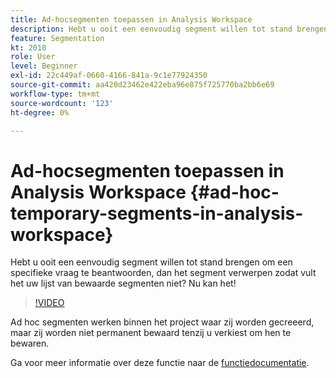 ```yaml
---
title: Ad-hocsegmenten toepassen in Analysis Workspace
description: Hebt u ooit een eenvoudig segment willen tot stand brengen om een specifieke vraag te beantwoorden, dan het segment verwerpen zodat vult het uw lijst van bewaarde segmenten niet? Nu kan het!
feature: Segmentation
kt: 2010
role: User
level: Beginner
exl-id: 22c449af-0660-4166-841a-9c1e77924350
source-git-commit: aa420d23462e422eba96e875f725770ba2bb6e69
workflow-type: tm+mt
source-wordcount: '123'
ht-degree: 0%

---
```


# Ad-hocsegmenten toepassen in Analysis Workspace {#ad-hoc-temporary-segments-in-analysis-workspace}

Hebt u ooit een eenvoudig segment willen tot stand brengen om een specifieke vraag te beantwoorden, dan het segment verwerpen zodat vult het uw lijst van bewaarde segmenten niet? Nu kan het!

>[!VIDEO](https://video.tv.adobe.com/v/23978/?quality=12)

Ad hoc segmenten werken binnen het project waar zij worden gecreeerd, maar zij worden niet permanent bewaard tenzij u verkiest om hen te bewaren.

Ga voor meer informatie over deze functie naar de [functiedocumentatie](https://experienceleague.adobe.com/docs/analytics/analyze/analysis-workspace/components/segments/ad-hoc-segments.html?lang=en).
